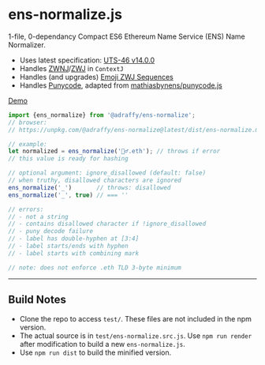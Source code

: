# ens-normalize.js
1-file, 0-dependancy Compact ES6 Ethereum Name Service (ENS) Name Normalizer.

* Uses latest specification: [UTS-46 v14.0.0](https://unicode.org/reports/tr46/)
* Handles [ZWNJ](https://datatracker.ietf.org/doc/html/rfc5892#appendix-A.2)/[ZWJ](https://datatracker.ietf.org/doc/html/rfc5892#appendix-A.2) in `ContextJ`
* Handles (and upgrades) [Emoji ZWJ Sequences](https://unicode.org/emoji/charts/emoji-zwj-sequences.html)
* Handles [Punycode](https://datatracker.ietf.org/doc/html/rfc3492), adapted from [mathiasbynens/punycode.js](https://github.com/mathiasbynens/punycode.js)

[Demo](https://raffy.antistupid.com/eth/ens-resolver.html)

```Javascript
import {ens_normalize} from '@adraffy/ens-normalize';
// browser: 
// https://unpkg.com/@adraffy/ens-normalize@latest/dist/ens-normalize.min.js

// example:
let normalized = ens_normalize('🚴‍♂️.eth'); // throws if error
// this value is ready for hashing

// optional argument: ignore_disallowed (default: false)
// when truthy, disallowed characters are ignored 
ens_normalize('_')       // throws: disallowed
ens_normalize('_', true) // === ''

// errors:
// - not a string
// - contains disallowed character if !ignore_disallowed
// - puny decode failure
// - label has double-hyphen at [3:4]
// - label starts/ends with hyphen
// - label starts with combining mark

// note: does not enforce .eth TLD 3-byte minimum
```

---

## Build Notes

* Clone the repo to access `test/`.  These files are not included in the npm version.
* The actual source is in `test/ens-normalize.src.js`.  Use `npm run render` after modification to build a new `ens-normalize.js`.  
* Use `npm run dist` to build the minified version.
